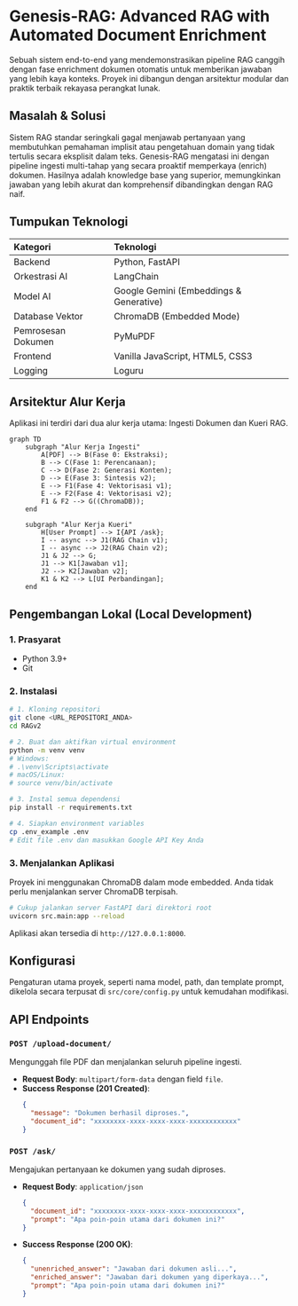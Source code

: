 # Genesis-RAG: Advanced RAG with Automated Document Enrichment
Sebuah sistem end-to-end yang mendemonstrasikan pipeline RAG canggih dengan fase enrichment dokumen otomatis untuk memberikan jawaban yang lebih kaya konteks. Proyek ini dibangun dengan arsitektur modular dan praktik terbaik rekayasa perangkat lunak.

## Masalah & Solusi
Sistem RAG standar seringkali gagal menjawab pertanyaan yang membutuhkan pemahaman implisit atau pengetahuan domain yang tidak tertulis secara eksplisit dalam teks. Genesis-RAG mengatasi ini dengan pipeline ingesti multi-tahap yang secara proaktif memperkaya (enrich) dokumen. Hasilnya adalah knowledge base yang superior, memungkinkan jawaban yang lebih akurat dan komprehensif dibandingkan dengan RAG naif.

## Tumpukan Teknologi
| Kategori | Teknologi |
| :--- | :--- |
| Backend | Python, FastAPI |
| Orkestrasi AI | LangChain |
| Model AI | Google Gemini (Embeddings & Generative) |
| Database Vektor | ChromaDB (Embedded Mode) |
| Pemrosesan Dokumen | PyMuPDF |
| Frontend | Vanilla JavaScript, HTML5, CSS3 |
| Logging | Loguru |

## Arsitektur Alur Kerja
Aplikasi ini terdiri dari dua alur kerja utama: Ingesti Dokumen dan Kueri RAG.

```mermaid
graph TD
    subgraph "Alur Kerja Ingesti"
        A[PDF] --> B(Fase 0: Ekstraksi);
        B --> C(Fase 1: Perencanaan);
        C --> D(Fase 2: Generasi Konten);
        D --> E(Fase 3: Sintesis v2);
        E --> F1(Fase 4: Vektorisasi v1);
        E --> F2(Fase 4: Vektorisasi v2);
        F1 & F2 --> G((ChromaDB));
    end

    subgraph "Alur Kerja Kueri"
        H[User Prompt] --> I{API /ask};
        I -- async --> J1(RAG Chain v1);
        I -- async --> J2(RAG Chain v2);
        J1 & J2 --> G;
        J1 --> K1[Jawaban v1];
        J2 --> K2[Jawaban v2];
        K1 & K2 --> L[UI Perbandingan];
    end
```

## Pengembangan Lokal (Local Development)

### 1. Prasyarat
- Python 3.9+
- Git

### 2. Instalasi
```bash
# 1. Kloning repositori
git clone <URL_REPOSITORI_ANDA>
cd RAGv2

# 2. Buat dan aktifkan virtual environment
python -m venv venv
# Windows:
# .\venv\Scripts\activate
# macOS/Linux:
# source venv/bin/activate

# 3. Instal semua dependensi
pip install -r requirements.txt

# 4. Siapkan environment variables
cp .env_example .env
# Edit file .env dan masukkan Google API Key Anda
```

### 3. Menjalankan Aplikasi
Proyek ini menggunakan ChromaDB dalam mode embedded. Anda tidak perlu menjalankan server ChromaDB terpisah.

```bash
# Cukup jalankan server FastAPI dari direktori root
uvicorn src.main:app --reload
```

Aplikasi akan tersedia di `http://127.0.0.1:8000`.

## Konfigurasi
Pengaturan utama proyek, seperti nama model, path, dan template prompt, dikelola secara terpusat di `src/core/config.py` untuk kemudahan modifikasi.

## API Endpoints

### `POST /upload-document/`
Mengunggah file PDF dan menjalankan seluruh pipeline ingesti.
- **Request Body**: `multipart/form-data` dengan field `file`.
- **Success Response (201 Created)**:
  ```json
  {
    "message": "Dokumen berhasil diproses.",
    "document_id": "xxxxxxxx-xxxx-xxxx-xxxx-xxxxxxxxxxxx"
  }
  ```

### `POST /ask/`
Mengajukan pertanyaan ke dokumen yang sudah diproses.
- **Request Body**: `application/json`
  ```json
  {
    "document_id": "xxxxxxxx-xxxx-xxxx-xxxx-xxxxxxxxxxxx",
    "prompt": "Apa poin-poin utama dari dokumen ini?"
  }
  ```
- **Success Response (200 OK)**:
  ```json
  {
    "unenriched_answer": "Jawaban dari dokumen asli...",
    "enriched_answer": "Jawaban dari dokumen yang diperkaya...",
    "prompt": "Apa poin-poin utama dari dokumen ini?"
  }
  ```